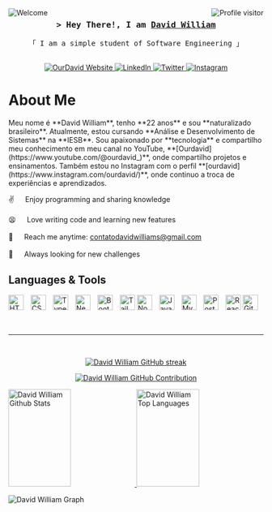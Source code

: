 <!-- Profile Views -->
<a href="https://komarev.com/ghpvc/?username=ourdavid">
  <img align="right" src="https://komarev.com/ghpvc/?username=ourdavid&label=Visitors&color=8A2BE2&style=flat" alt="Profile visitor" />
</a>
<a href="https://komarev.com/ghpvc/?username=ourdavid">
  <img align="left" src="https://img.shields.io/badge/Welcome-8A2BE2" alt="Welcome" />
</a>

<!-- Intro -->
<h3 align="center">
    <samp>&gt; Hey There!, I am
        <b><a target="_blank" href="http://devdavid.com.br/">David William</a></b>
    </samp>
</h3>

<p align="center"> 
  <samp>
    「 I am a simple student of Software Engineering 」
    <br><br>
  </samp>
</p>

<p align="center">
  <a href="http://devdavid.com.br/" target="_blank">
    <img src="https://img.shields.io/badge/Website-DC143C?style=for-the-badge&logo=medium&logoColor=white" alt="OurDavid Website" />
  </a>
  <a href="https://linkedin.com/in/ourdavid" target="_blank">
    <img src="https://img.shields.io/badge/LinkedIn-0077B5?style=for-the-badge&logo=linkedin&logoColor=white" alt="LinkedIn" />
  </a>
  <a href="https://twitter.com/4giota" target="_blank">
    <img src="https://img.shields.io/badge/Twitter-1DA1F2?style=for-the-badge&logo=twitter&logoColor=white" alt="Twitter" />
  </a>
  <a href="https://instagram.com/ourdavid" target="_blank">
    <img src="https://img.shields.io/badge/Instagram-fe4164?style=for-the-badge&logo=instagram&logoColor=white" alt="Instagram" />
  </a> 
</p>

<!-- About Section -->
# About Me

<p>
  Meu nome é **David William**, tenho **22 anos** e sou **naturalizado brasileiro**. Atualmente, estou cursando **Análise e Desenvolvimento de Sistemas** na **IESB**. Sou apaixonado por **tecnologia** e compartilho meu conhecimento em meu canal no YouTube, **[Ourdavid](https://www.youtube.com/@ourdavid_)**, onde compartilho projetos e ensinamentos. Também estou no Instagram com o perfil **[ourdavid](https://www.instagram.com/ourdavid/)**, onde continuo a troca de experiências e aprendizados.
</p>

<p>
  ✌️ &emsp; Enjoy programming and sharing knowledge <br><br/>
  😫 &emsp; Love writing code and learning new features<br><br/>
  📧 &emsp; Reach me anytime: <a href="mailto:contatodavidwilliams@gmail.com">contatodavidwilliams@gmail.com</a><br><br/>
  🤯 &emsp; Always looking for new challenges
</p>

## Languages & Tools

<p align="left">
  <!-- Frontend Technologies -->
  <img alt="HTML" title="HTML" width="30px" style="padding-right: 10px;" src="https://cdn.jsdelivr.net/gh/devicons/devicon@latest/icons/html5/html5-original.svg" />
  <img alt="CSS" title="CSS" width="30px" style="padding-right: 10px;" src="https://cdn.jsdelivr.net/gh/devicons/devicon@latest/icons/css3/css3-original.svg" />
  <img alt="Typescript" title="Typescript" width="30px" style="padding-right: 10px;" src="https://cdn.jsdelivr.net/gh/devicons/devicon@latest/icons/typescript/typescript-original.svg" />
  <img alt="Next.js" title="Next.js" width="30px" style="padding-right: 10px;" src="https://cdn.jsdelivr.net/gh/devicons/devicon@latest/icons/nextjs/nextjs-original.svg" />
  <img alt="Bootstrap" title="Bootstrap" width="30px" style="padding-right: 10px;" src="https://cdn.jsdelivr.net/gh/devicons/devicon@latest/icons/bootstrap/bootstrap-original.svg" />
  <img alt="Tailwind CSS" title="Tailwind CSS" width="30px"  src="https://cdn.jsdelivr.net/gh/devicons/devicon@latest/icons/tailwindcss/tailwindcss-original.svg" />
  <!-- Backend Technologies -->
  <img alt="Node.js" title="Node.js" width="30px" style="padding-right: 10px;" src="https://cdn.jsdelivr.net/gh/devicons/devicon@latest/icons/nodejs/nodejs-original-wordmark.svg" />
  <img alt="JavaScript" title="JavaScript" width="30px" style="padding-right: 10px;" src="https://cdn.jsdelivr.net/gh/devicons/devicon@latest/icons/javascript/javascript-original.svg" />
  <!-- Database Technologies -->    
  <img alt="MySQL" title="MySQL" width="30px" style="padding-right: 10px;" src="https://cdn.jsdelivr.net/gh/devicons/devicon@latest/icons/mysql/mysql-original-wordmark.svg" />
  <img alt="PostgreSQL" title="PostgreSQL" width="30px" style="padding-right: 10px;" src="https://cdn.jsdelivr.net/gh/devicons/devicon@latest/icons/postgresql/postgresql-original.svg" />
  <!-- Other Tools -->
  <img alt="React" title="React" width="30px" src="https://cdn.jsdelivr.net/gh/devicons/devicon@latest/icons/react/react-original.svg" />
  <img alt="Git" title="Git" width="30px" style="padding-right: 10px;" src="https://cdn.jsdelivr.net/gh/devicons/devicon@latest/icons/git/git-original.svg" />
</p>

<br/><hr/><br/>

<p align="center">
  <a href="https://github.com/ourdavid">
    <img src="https://github-readme-streak-stats.herokuapp.com/?user=ourdavid&theme=radical&border=7F3FBF&background=0D1117" alt="David William GitHub streak"/>
  </a>
</p>

<p align="center">
  <a href="https://github.com/ourdavid">
    <img src="https://github-profile-summary-cards.vercel.app/api/cards/profile-details?username=Ourdavid&theme=radical" alt="David William GitHub Contribution"/>
  </a>
</p>

<a href="https://github.com/ourdavid">
  <img alt="David William Github Stats" src="https://denvercoder1-github-readme-stats.vercel.app/api?username=ourdavid&show_icons=true&count_private=true&theme=react&border_color=7F3FBF&bg_color=0D1117&title_color=F85D7F&icon_color=F8D866" height="192px" width="49.5%"/>
</a>
<a href="https://github.com/ourdavid">
  <img alt="David William Top Languages" src="https://denvercoder1-github-readme-stats.vercel.app/api/top-langs/?username=ourdavid&langs_count=8&layout=compact&theme=react&border_color=7F3FBF&bg_color=0D1117&title_color=F85D7F&icon_color=F8D866" height="192px" width="49.5%"/>
</a>

<br/>

![David William Graph](https://github-readme-activity-graph.vercel.app/graph?username=ourdavid&custom_title=%20David%20William%20GitHub%20Activity%20Graph&bg_color=0D1117&color=7F3FBF&line=7F3FBF&point=7F3FBF&area_color=FFFFFF&title_color=FFFFFF&area=true)
